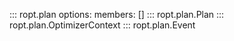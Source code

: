 ::: ropt.plan
    options:
        members: []
::: ropt.plan.Plan
::: ropt.plan.OptimizerContext
::: ropt.plan.Event
